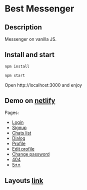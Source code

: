 # Best Messenger

## Description

Messenger on vanilla JS.

## Install and start

```sh
npm install
```

```sh
npm start
```

Open http://localhost:3000 and enjoy

## Demo on [netlify](https://bestmessenger.netlify.app/)

Pages:

- [Login](https://bestmessenger.netlify.app/)
- [Signup](https://bestmessenger.netlify.app/signup.html)
- [Chats list](https://bestmessenger.netlify.app/chats.html)
- [Dialog](https://bestmessenger.netlify.app/dialog.html)
- [Profile](https://bestmessenger.netlify.app/profile.html)
- [Edit profile](https://bestmessenger.netlify.app/profile-edit.html)
- [Change password](https://bestmessenger.netlify.app/change-password.html)
- [404](https://bestmessenger.netlify.app/404.html)
- [5\*\*](https://bestmessenger.netlify.app/500.html)

## Layouts [link](https://www.figma.com/file/24EUnEHGEDNLdOcxg7ULwV/Chat?node-id=0%3A1)
